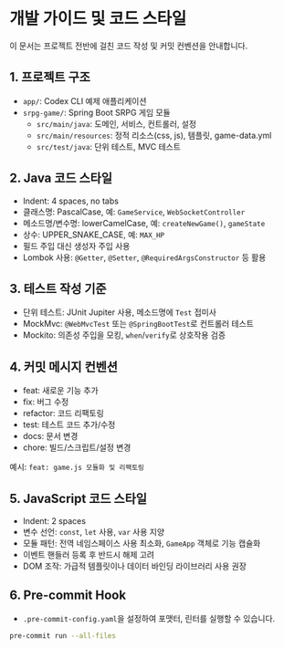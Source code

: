 # 개발 가이드 및 코드 스타일

이 문서는 프로젝트 전반에 걸친 코드 작성 및 커밋 컨벤션을 안내합니다.

## 1. 프로젝트 구조
- `app/`: Codex CLI 예제 애플리케이션
- `srpg-game/`: Spring Boot SRPG 게임 모듈
  - `src/main/java`: 도메인, 서비스, 컨트롤러, 설정
  - `src/main/resources`: 정적 리소스(css, js), 템플릿, game-data.yml
  - `src/test/java`: 단위 테스트, MVC 테스트

## 2. Java 코드 스타일
- Indent: 4 spaces, no tabs
- 클래스명: PascalCase, 예: `GameService`, `WebSocketController`
- 메소드명/변수명: lowerCamelCase, 예: `createNewGame()`, `gameState`
- 상수: UPPER_SNAKE_CASE, 예: `MAX_HP`
- 필드 주입 대신 생성자 주입 사용
- Lombok 사용: `@Getter`, `@Setter`, `@RequiredArgsConstructor` 등 활용

## 3. 테스트 작성 기준
- 단위 테스트: JUnit Jupiter 사용, 메소드명에 `Test` 접미사
- MockMvc: `@WebMvcTest` 또는 `@SpringBootTest`로 컨트롤러 테스트
- Mockito: 의존성 주입을 모킹, `when`/`verify`로 상호작용 검증

## 4. 커밋 메시지 컨벤션
- feat: 새로운 기능 추가
- fix: 버그 수정
- refactor: 코드 리팩토링
- test: 테스트 코드 추가/수정
- docs: 문서 변경
- chore: 빌드/스크립트/설정 변경

예시: `feat: game.js 모듈화 및 리팩토링`

## 5. JavaScript 코드 스타일
- Indent: 2 spaces
- 변수 선언: `const`, `let` 사용, `var` 사용 지양
- 모듈 패턴: 전역 네임스페이스 사용 최소화, `GameApp` 객체로 기능 캡슐화
- 이벤트 핸들러 등록 후 반드시 해제 고려
- DOM 조작: 가급적 템플릿이나 데이터 바인딩 라이브러리 사용 권장

## 6. Pre-commit Hook
- `.pre-commit-config.yaml`을 설정하여 포맷터, 린터를 실행할 수 있습니다.

```bash
pre-commit run --all-files
```